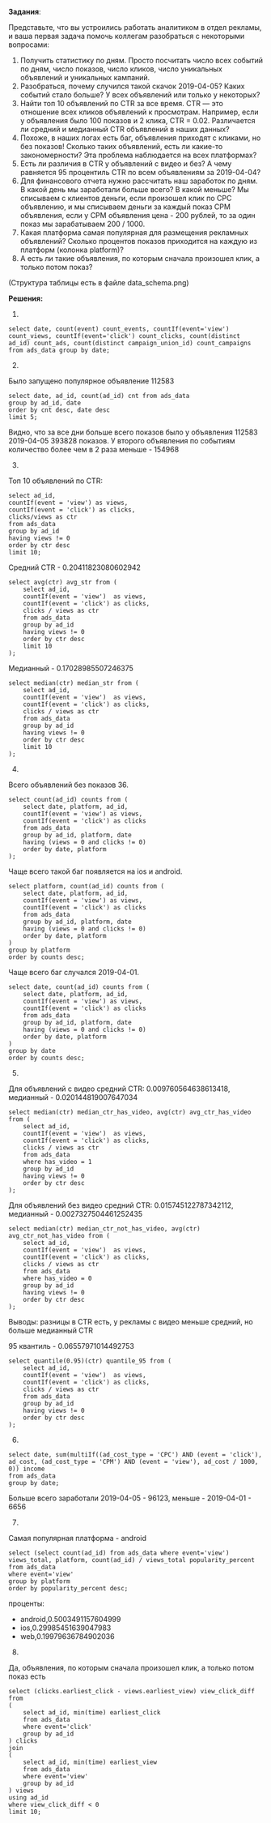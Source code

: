 **Задания**:

Представьте, что вы устроились работать аналитиком в отдел рекламы, и ваша первая задача помочь коллегам разобраться с некоторыми вопросами:

1. Получить статистику по дням. Просто посчитать число всех событий по дням, число показов, число кликов, число уникальных объявлений и уникальных кампаний.
1. Разобраться, почему случился такой скачок 2019-04-05? Каких событий стало больше? У всех объявлений или только у некоторых?
1. Найти топ 10 объявлений по CTR за все время. CTR — это отношение всех кликов объявлений к просмотрам. Например, если у объявления было 100 показов и 2 клика, CTR = 0.02. Различается ли средний и медианный CTR объявлений в наших данных?
1. Похоже, в наших логах есть баг, объявления приходят с кликами, но без показов! Сколько таких объявлений, есть ли какие-то закономерности? Эта проблема наблюдается на всех платформах?
1. Есть ли различия в CTR у объявлений с видео и без? А чему равняется 95 процентиль CTR по всем объявлениям за 2019-04-04?
1. Для финансового отчета нужно рассчитать наш заработок по дням. В какой день мы заработали больше всего? В какой меньше? Мы списываем с клиентов деньги, если произошел клик по CPC объявлению, и мы списываем деньги за каждый показ CPM объявления, если у CPM объявления цена - 200 рублей, то за один показ мы зарабатываем 200 / 1000.
1. Какая платформа самая популярная для размещения рекламных объявлений? Сколько процентов показов приходится на каждую из платформ (колонка platform)?
1. А есть ли такие объявления, по которым сначала произошел клик, а только потом показ?


(Структура таблицы есть в файле data_schema.png)


**Решения:**

1.
```
select date, count(event) count_events, countIf(event='view') count_views, countIf(event='click') count_clicks, count(distinct ad_id) count_ads, count(distinct campaign_union_id) count_campaigns from ads_data group by date;
```

2.

Было запущено популярное объявление 112583

```
select date, ad_id, count(ad_id) cnt from ads_data
group by ad_id, date
order by cnt desc, date desc
limit 5;
```

Видно, что за все дни больше всего показов было у объявления 112583 2019-04-05 393828 показов. У второго объявления по событиям количество более чем в 2 раза меньше - 154968


3.

Топ 10 объявлений по CTR:
```
select ad_id,
countIf(event = 'view') as views,
countIf(event = 'click') as clicks,
clicks/views as ctr
from ads_data
group by ad_id
having views != 0
order by ctr desc
limit 10;
```

Средний CTR - 0.20411823080602942

```
select avg(ctr) avg_str from (
    select ad_id,
    countIf(event = 'view')  as views,
    countIf(event = 'click') as clicks,
    clicks / views as ctr
    from ads_data
    group by ad_id
    having views != 0
    order by ctr desc
    limit 10
);
```

Медианный - 0.17028985507246375

```
select median(ctr) median_str from (
    select ad_id,
    countIf(event = 'view')  as views,
    countIf(event = 'click') as clicks,
    clicks / views as ctr
    from ads_data
    group by ad_id
    having views != 0
    order by ctr desc
    limit 10
);
```

4.

Всего объявлений без показов 36.

```
select count(ad_id) counts from (
    select date, platform, ad_id,
    countIf(event = 'view') as views,
    countIf(event = 'click') as clicks
    from ads_data
    group by ad_id, platform, date
    having (views = 0 and clicks != 0)
    order by date, platform
);
```

Чаще всего такой баг появляется на ios и android.

```
select platform, count(ad_id) counts from (
    select date, platform, ad_id,
    countIf(event = 'view') as views,
    countIf(event = 'click') as clicks
    from ads_data
    group by ad_id, platform, date
    having (views = 0 and clicks != 0)
    order by date, platform
)
group by platform
order by counts desc;
```

Чаще всего баг случался 2019-04-01.

```
select date, count(ad_id) counts from (
    select date, platform, ad_id,
    countIf(event = 'view') as views,
    countIf(event = 'click') as clicks
    from ads_data
    group by ad_id, platform, date
    having (views = 0 and clicks != 0)
    order by date, platform
)
group by date
order by counts desc;
```

5.
Для объявлений с видео средний CTR: 0.009760564638613418, медианный -  0.020144819007647034

```
select median(ctr) median_ctr_has_video, avg(ctr) avg_ctr_has_video from (
    select ad_id,
    countIf(event = 'view')  as views,
    countIf(event = 'click') as clicks,
    clicks / views as ctr
    from ads_data
    where has_video = 1
    group by ad_id
    having views != 0
    order by ctr desc
);
```

Для объявлений без видео средний CTR: 0.015745122787342112, медианный - 0.0027327504461252435

```
select median(ctr) median_ctr_not_has_video, avg(ctr) avg_ctr_not_has_video from (
    select ad_id,
    countIf(event = 'view')  as views,
    countIf(event = 'click') as clicks,
    clicks / views as ctr
    from ads_data
    where has_video = 0
    group by ad_id
    having views != 0
    order by ctr desc
);
```

Выводы: разницы в CTR есть, у рекламы с видео меньше средний, но больше медианный CTR


95 квантиль - 0.06557971014492753

```
select quantile(0.95)(ctr) quantile_95 from (
    select ad_id,
    countIf(event = 'view')  as views,
    countIf(event = 'click') as clicks,
    clicks / views as ctr
    from ads_data
    group by ad_id
    having views != 0
    order by ctr desc
);
```
 

6.

```
select date, sum(multiIf((ad_cost_type = 'CPC') AND (event = 'click'), ad_cost, (ad_cost_type = 'CPM') AND (event = 'view'), ad_cost / 1000, 0)) income
from ads_data
group by date;
```

Больше всего заработали 2019-04-05 - 96123, меньше - 2019-04-01 - 6656


7.

Самая популярная платформа - android

```
select (select count(ad_id) from ads_data where event='view') views_total, platform, count(ad_id) / views_total popularity_percent
from ads_data
where event='view'
group by platform
order by popularity_percent desc;
```

проценты:
- android,0.5003491157604999
- ios,0.29985451639047983
- web,0.19979636784902036

 

8.

Да, объявления, по которым сначала произошел клик, а только потом показ есть

```
select (clicks.earliest_click - views.earliest_view) view_click_diff from
(
    select ad_id, min(time) earliest_click
    from ads_data
    where event='click'
    group by ad_id
) clicks
join
(
    select ad_id, min(time) earliest_view
    from ads_data
    where event='view'
    group by ad_id
) views
using ad_id
where view_click_diff < 0
limit 10;
```

